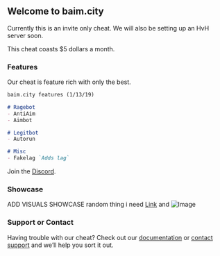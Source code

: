 
## Welcome to baim.city

Currently this is an invite only cheat. We will also be setting up an HvH server soon.

This cheat coasts $5 dollars a month.

### Features

Our cheat is feature rich with only the best.

```markdown
baim.city features (1/13/19)

# Ragebot
- AntiAim
- Aimbot

# Legitbot
- Autorun

# Misc
- Fakelag `Adds lag`
```

Join the [Discord](https://discord.gg/2tvFxcR).

### Showcase

ADD VISUALS SHOWCASE
random thing i need [Link](url) and ![Image](src)

### Support or Contact

Having trouble with our cheat? Check out our [documentation](https://help.baim.city/) or [contact support](https://baim.city/contact) and we’ll help you sort it out.
